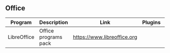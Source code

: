 ## Office

| Program | Description | Link | Plugins | Comment |
| --- | --- | --- | --- | --- |
| LibreOffice | Office programs pack | https://www.libreoffice.org |
